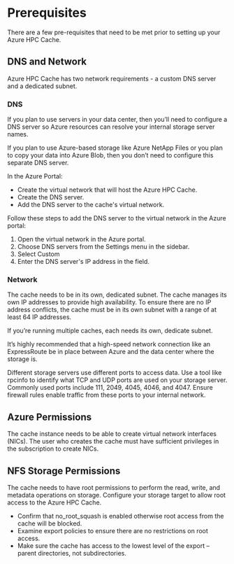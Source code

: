 # Prerequisites

There are a few pre-requisites that need to be met prior to setting up your Azure HPC Cache.

## DNS and Network

Azure HPC Cache has two network requirements - a custom DNS server and a dedicated subnet.

### DNS

If you plan to use servers in your data center, then you’ll need to configure a DNS server so Azure resources can resolve your internal storage server names.

If you plan to use Azure-based storage like Azure NetApp Files or you plan to copy your data into Azure Blob, then you don’t need to configure this separate DNS server.

In the Azure Portal:

- Create the virtual network that will host the Azure HPC Cache.
- Create the DNS server.
- Add the DNS server to the cache's virtual network.

Follow these steps to add the DNS server to the virtual network in the Azure portal:

1. Open the virtual network in the Azure portal.
1. Choose DNS servers from the Settings menu in the sidebar.
1. Select Custom
1. Enter the DNS server's IP address in the field.

### Network

The cache needs to be in its own, dedicated subnet. The cache manages its own IP addresses to provide high availability. To ensure there are no IP address conflicts, the cache must be in its own subnet with a range of at least 64 IP addresses.

If you’re running multiple caches, each needs its own, dedicate subnet.

It’s highly recommended that a high-speed network connection like an ExpressRoute be in place between Azure and the data center where the storage is.

Different storage servers use different ports to access data. Use a tool like rpcinfo to identify what TCP and UDP ports are used on your storage server. Commonly used ports include 111, 2049, 4045, 4046, and 4047. Ensure firewall rules enable traffic from these ports to your internal network.

## Azure Permissions

The cache instance needs to be able to create virtual network interfaces (NICs). The user who creates the cache must have sufficient privileges in the subscription to create NICs.

## NFS Storage Permissions

The cache needs to have root permissions to perform the read, write, and metadata operations on storage. Configure your storage target to allow root access to the Azure HPC Cache.

- Confirm that no_root_squash is enabled otherwise root access from the cache will be blocked.
- Examine export policies to ensure there are no restrictions on root access.
- Make sure the cache has access to the lowest level of the export – parent directories, not subdirectories.
